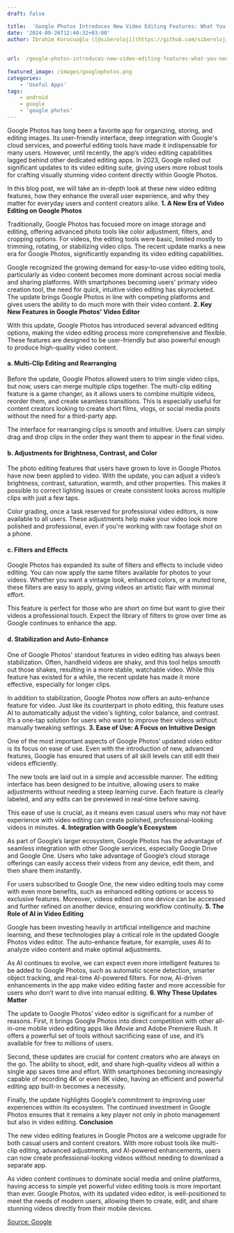 ```yaml
---
draft: false

title:  'Google Photos Introduces New Video Editing Features: What You Need to Know'
date: '2024-09-26T12:40:32+03:00'
author: İbrahim Korucuoğlu ([@siberoloji](https://github.com/siberoloji))
 
 
url:  /google-photos-introduces-new-video-editing-features-what-you-need-to-know/
 
featured_image: /images/googlephotos.png
categories:
    - 'Useful Apps'
tags:
    - android
    - google
    - 'google photos'
---
```



Google Photos has long been a favorite app for organizing, storing, and editing images. Its user-friendly interface, deep integration with Google's cloud services, and powerful editing tools have made it indispensable for many users. However, until recently, the app’s video editing capabilities lagged behind other dedicated editing apps. In 2023, Google rolled out significant updates to its video editing suite, giving users more robust tools for crafting visually stunning video content directly within Google Photos.



In this blog post, we will take an in-depth look at these new video editing features, how they enhance the overall user experience, and why they matter for everyday users and content creators alike.
**1. A New Era of Video Editing on Google Photos**



Traditionally, Google Photos has focused more on image storage and editing, offering advanced photo tools like color adjustment, filters, and cropping options. For videos, the editing tools were basic, limited mostly to trimming, rotating, or stabilizing video clips. The recent update marks a new era for Google Photos, significantly expanding its video editing capabilities.



Google recognized the growing demand for easy-to-use video editing tools, particularly as video content becomes more dominant across social media and sharing platforms. With smartphones becoming users' primary video creation tool, the need for quick, intuitive video editing has skyrocketed. The update brings Google Photos in line with competing platforms and gives users the ability to do much more with their video content.
**2. Key New Features in Google Photos' Video Editor**



With this update, Google Photos has introduced several advanced editing options, making the video editing process more comprehensive and flexible. These features are designed to be user-friendly but also powerful enough to produce high-quality video content.


#### **a. Multi-Clip Editing and Rearranging**



Before the update, Google Photos allowed users to trim single video clips, but now, users can merge multiple clips together. The multi-clip editing feature is a game changer, as it allows users to combine multiple videos, reorder them, and create seamless transitions. This is especially useful for content creators looking to create short films, vlogs, or social media posts without the need for a third-party app.



The interface for rearranging clips is smooth and intuitive. Users can simply drag and drop clips in the order they want them to appear in the final video.


#### **b. Adjustments for Brightness, Contrast, and Color**



The photo editing features that users have grown to love in Google Photos have now been applied to video. With the update, you can adjust a video’s brightness, contrast, saturation, warmth, and other properties. This makes it possible to correct lighting issues or create consistent looks across multiple clips with just a few taps.



Color grading, once a task reserved for professional video editors, is now available to all users. These adjustments help make your video look more polished and professional, even if you're working with raw footage shot on a phone.


#### **c. Filters and Effects**



Google Photos has expanded its suite of filters and effects to include video editing. You can now apply the same filters available for photos to your videos. Whether you want a vintage look, enhanced colors, or a muted tone, these filters are easy to apply, giving videos an artistic flair with minimal effort.



This feature is perfect for those who are short on time but want to give their videos a professional touch. Expect the library of filters to grow over time as Google continues to enhance the app.


#### **d. Stabilization and Auto-Enhance**



One of Google Photos' standout features in video editing has always been stabilization. Often, handheld videos are shaky, and this tool helps smooth out those shakes, resulting in a more stable, watchable video. While this feature has existed for a while, the recent update has made it more effective, especially for longer clips.



In addition to stabilization, Google Photos now offers an auto-enhance feature for video. Just like its counterpart in photo editing, this feature uses AI to automatically adjust the video's lighting, color balance, and contrast. It’s a one-tap solution for users who want to improve their videos without manually tweaking settings.
**3. Ease of Use: A Focus on Intuitive Design**



One of the most important aspects of Google Photos’ updated video editor is its focus on ease of use. Even with the introduction of new, advanced features, Google has ensured that users of all skill levels can still edit their videos efficiently.



The new tools are laid out in a simple and accessible manner. The editing interface has been designed to be intuitive, allowing users to make adjustments without needing a steep learning curve. Each feature is clearly labeled, and any edits can be previewed in real-time before saving.



This ease of use is crucial, as it means even casual users who may not have experience with video editing can create polished, professional-looking videos in minutes.
**4. Integration with Google’s Ecosystem**



As part of Google’s larger ecosystem, Google Photos has the advantage of seamless integration with other Google services, especially Google Drive and Google One. Users who take advantage of Google’s cloud storage offerings can easily access their videos from any device, edit them, and then share them instantly.



For users subscribed to Google One, the new video editing tools may come with even more benefits, such as enhanced editing options or access to exclusive features. Moreover, videos edited on one device can be accessed and further refined on another device, ensuring workflow continuity.
**5. The Role of AI in Video Editing**



Google has been investing heavily in artificial intelligence and machine learning, and these technologies play a critical role in the updated Google Photos video editor. The auto-enhance feature, for example, uses AI to analyze video content and make optimal adjustments.



As AI continues to evolve, we can expect even more intelligent features to be added to Google Photos, such as automatic scene detection, smarter object tracking, and real-time AI-powered filters. For now, AI-driven enhancements in the app make video editing faster and more accessible for users who don’t want to dive into manual editing.
**6. Why These Updates Matter**



The update to Google Photos’ video editor is significant for a number of reasons. First, it brings Google Photos into direct competition with other all-in-one mobile video editing apps like iMovie and Adobe Premiere Rush. It offers a powerful set of tools without sacrificing ease of use, and it’s available for free to millions of users.



Second, these updates are crucial for content creators who are always on the go. The ability to shoot, edit, and share high-quality videos all within a single app saves time and effort. With smartphones becoming increasingly capable of recording 4K or even 8K video, having an efficient and powerful editing app built-in becomes a necessity.



Finally, the update highlights Google’s commitment to improving user experiences within its ecosystem. The continued investment in Google Photos ensures that it remains a key player not only in photo management but also in video editing.
**Conclusion**



The new video editing features in Google Photos are a welcome upgrade for both casual users and content creators. With more robust tools like multi-clip editing, advanced adjustments, and AI-powered enhancements, users can now create professional-looking videos without needing to download a separate app.



As video content continues to dominate social media and online platforms, having access to simple yet powerful video editing tools is more important than ever. Google Photos, with its updated video editor, is well-positioned to meet the needs of modern users, allowing them to create, edit, and share stunning videos directly from their mobile devices.


<!-- wp:buttons -->
<div class="wp-block-buttons"><!-- wp:button -->
<div class="wp-block-button"><a class="wp-block-button__link wp-element-button" href="https://support.google.com/photos/thread/298286201?hl=en">Source: Google</a></div>
<!-- /wp:button --></div>
<!-- /wp:buttons -->



